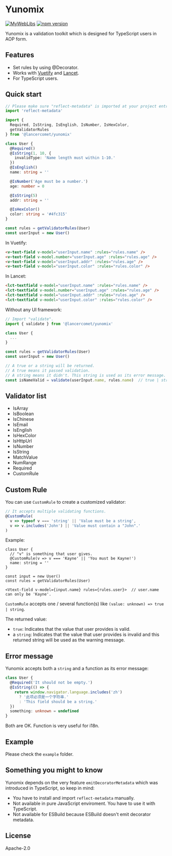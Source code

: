 # Yunomix

[![MyWebLibs](https://github.com/LancerComet/MyWebLibs/workflows/Test/badge.svg)](https://github.com/LancerComet/MyWebLibs/actions)
[![npm version](https://badge.fury.io/js/@lancercomet%2Fyunomix.svg)](https://badge.fury.io/js/@lancercomet%2Fyunomix)

Yunomix is a validation toolkit which is designed for TypeScript users in AOP form.

## Features

 - Set rules by using @Decorator.
 - Works with [Vuetify](https://github.com/vuetifyjs/vuetify) and [Lancet](https://github.com/LancerComet/Lancet).
 - For TypeScript users.

## Quick start

```ts
// Please make sure "reflect-metadata" is imported at your project entry.
import 'reflect-metadata'
```

```ts
import {
  Required, IsString, IsEnglish, IsNumber, IsHexColor,
  getValidatorRules
} from '@lancercomet/yunomix'

class User {
  @Required()
  @IsString(1, 10, {
    invalidType: 'Name length must within 1-10.'
  })
  @IsEnglish()
  name: string = ''

  @IsNumber('Age must be a number.')
  age: number = 0

  @IsString(5)
  addr: string = ''

  @IsHexColor()
  color: string = '#4fc315'
}

const rules = getValidatorRules(User)
const userInput = new User()
```

In Vuetify:

```html
<v-text-field v-model="userInput.name" :rules="rules.name" />
<v-text-field v-model.number="userInput.age" :rules="rules.age" />
<v-text-field v-model="userInput.addr" :rules="rules.age" />
<v-text-field v-model="userInput.color" :rules="rules.color" />
```

In Lancet:

```html
<lct-textfield v-model="userInput.name" :rules="rules.name" />
<lct-textfield v-model.number="userInput.age" :rules="rules.age" />
<lct-textfield v-model="userInput.addr" :rules="rules.age" />
<lct-textfield v-model="userInput.color" :rules="rules.color" />
```

Without any UI framework:

```ts
// Import "validate".
import { validate } from '@lancercomet/yunomix'

class User {
  ...
}

const rules = getValidatorRules(User)
const userInput = new User()

// A true or a string will be returned.
// A true means it passed validation.
// A string means it didn't. This string is used as its error message.
const isNameValid = validate(userInput.name, rules.name)  // true | string
```

## Validator list

 - IsArray
 - IsBoolean
 - IsChinese
 - IsEmail
 - IsEnglish
 - IsHexColor
 - IsHttpUrl
 - IsNumber
 - IsString
 - MatchValue
 - NumRange
 - Required
 - CustomRule

## Custom Rule

You can use `CustomRule` to create a customized validator:

```ts
// It accepts multiple validating functions.
@CustomRule(
  v => typeof v === 'string' || 'Value must be a string',
  v => v.includes('John') || 'Value must contain a "John".'
)
```

Example:

```tsx
class User {
  // "v" is something that user gives.
  @CustomRule(v => v === 'Kayne' || 'You must be Kayne!')
  name: string = ''
}

const input = new User()
const rules = getValidatorRules(User)

<Vtext-field v-model={input.name} rules={rules.user}>  // user.name can only be 'Kayne'.
```

`CustomRule` accepts one / several function(s) like `(value: unknown) => true | string`.

The returned value:

 - `true`: Indicates that the value that user provides is valid.
 - a `string`: Indicates that the value that user provides is invalid and this returned string will be used as the warning message.

## Error message

Yunomix accepts both a `string` and a function as its error message:

```ts
class User {
  @Required('It should not be empty.')
  @IsString(() => {
    return window.navigator.language.includes('zh')
      ? '此项必须是一个字符串.'
      : 'This field should be a string.'
  })
  something: unknown = undefined
}
```

Both are OK. Function is very useful for i18n.

## Example

Please check the `example` folder.

## Something you might to know

Yunomix depends on the very feature `emitDecoratorMetadata` which was introduced in TypeScript, so keep in mind:

- You have to install and import `reflect-metadata` manually.
- Not available in pure JavaScript enviroment. You have to use it with TypeScript.
- Not available for ESBuild because ESBuild doesn't emit decorator metadata.


## License

Apache-2.0
